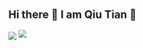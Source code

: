 ## Hi there 👋 I am Qiu Tian 🤗

<!--
**7u7u224/7u7u224** is a ✨ _special_ ✨ repository because its `README.md` (this file) appears on your GitHub profile.

Here are some ideas to get you started:

- 🔭 I’m currently working on ...
- 🌱 I’m currently learning ...
- 👯 I’m looking to collaborate on ...
- 🤔 I’m looking for help with ...
- 💬 Ask me about ...
- 📫 How to reach me: ...
- 😄 Pronouns: ...
- ⚡ Fun fact: ...
-->
<!-- GitHub 统计卡片 -->
<img align="center" src="https://github-readme-stats.vercel.app/api?username=7u7u224&show_icons=true&theme=yellow"/>

<!-- 打字动画（加速版） -->
<img src="https://readme-typing-svg.herokuapp.com/?lines=你好呀～;欢迎来我的主页～&font=Microsoft+YaHei&size=28&duration=500&pause=500&color=00AAFF"/>

